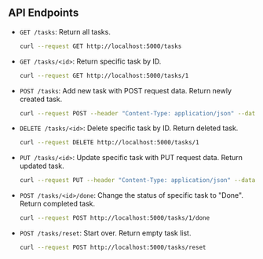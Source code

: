 
## API Endpoints

- `GET /tasks`: Return all tasks.
  ```bash
  curl --request GET http://localhost:5000/tasks
  ```
- `GET /tasks/<id>`: Return specific task by ID.
  ```bash
  curl --request GET http://localhost:5000/tasks/1
  ```
- `POST /tasks`: Add new task with POST request data. Return newly created task.
  ```bash
  curl --request POST --header "Content-Type: application/json" --data '{"Title":"new title","Details":"new details"}' http://localhost:5000/tasks
  ```
- `DELETE /tasks/<id>`: Delete specific task by ID. Return deleted task.
  ```bash
  curl --request DELETE http://localhost:5000/tasks/1
  ```
- `PUT /tasks/<id>`: Update specific task with PUT request data. Return updated task.
  ```bash
  curl --request PUT --header "Content-Type: application/json" --data '{"Title":"updated title","Details":"updated details"}' http://localhost:5000/tasks
  ```
- `POST /tasks/<id>/done`: Change the status of specific task to "Done". Return completed task.
  ```bash
  curl --request POST http://localhost:5000/tasks/1/done
  ```
- `POST /tasks/reset`: Start over. Return empty task list.
  ```bash
  curl --request POST http://localhost:5000/tasks/reset
  ```
